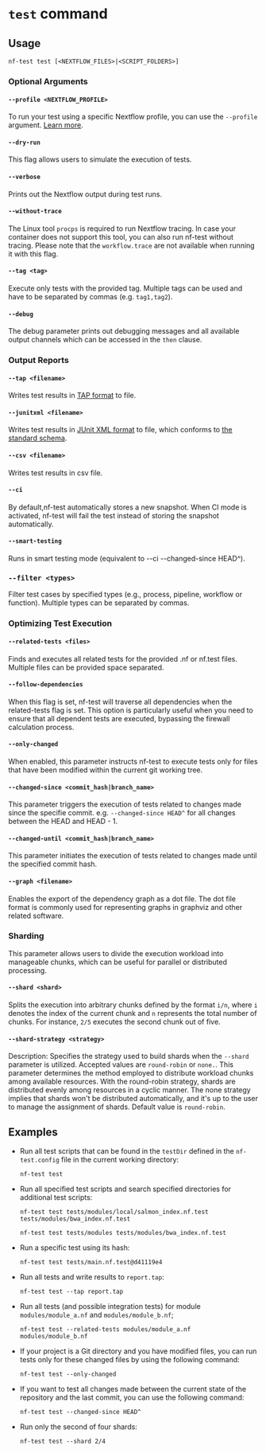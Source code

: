 # `test` command

## Usage

```
nf-test test [<NEXTFLOW_FILES>|<SCRIPT_FOLDERS>]
```

### Optional Arguments

#### `--profile <NEXTFLOW_PROFILE>`

To run your test using a specific Nextflow profile, you can use the `--profile` argument. [Learn more](/docs/configuration#managing-profiles).

#### `--dry-run`

This flag allows users to simulate the execution of tests.

#### `--verbose`

Prints out the Nextflow output during test runs.

#### `--without-trace`

The Linux tool `procps` is required to run Nextflow tracing. In case your container does not support this tool, you can also run nf-test without tracing. Please note that the `workflow.trace` are not available when running it with this flag.

#### `--tag <tag>`

Execute only tests with the provided tag. Multiple tags can be used and have to be separated by commas (e.g. `tag1,tag2`).

#### `--debug`

The debug parameter prints out debugging messages and all available output channels which can be accessed in the `then` clause.

### Output Reports

#### `--tap <filename>`

Writes test results in [TAP format](https://testanything.org) to file.

#### `--junitxml <filename>`

Writes test results in [JUnit XML format](https://junit.org/) to file, which conforms to [the standard schema](https://github.com/junit-team/junit5/blob/242f3b3ef84cfd96c9de26992588812a68cdef8b/platform-tests/src/test/resources/jenkins-junit.xsd).

#### `--csv <filename>`

Writes test results in csv file.

#### `--ci`

By default,nf-test automatically stores a new snapshot. When CI mode is activated, nf-test will fail the test instead of storing the snapshot automatically.

#### `--smart-testing`

Runs in smart testing mode (equivalent to --ci --changed-since HEAD^).

### `--filter <types>`

Filter test cases by specified types (e.g., process, pipeline, workflow or function). Multiple types can be separated by commas.


### Optimizing Test Execution

#### `--related-tests <files>`

Finds and executes all related tests for the provided .nf or nf.test files. Multiple files can be provided space separated.

#### `--follow-dependencies`

When this flag is set, nf-test will traverse all dependencies when the related-tests flag is set.
This option is particularly useful when you need to ensure that
all dependent tests are executed, bypassing the firewall calculation process.

#### `--only-changed`

When enabled, this parameter instructs nf-test to execute tests only for files that have been modified within the
current git working tree.

#### `--changed-since <commit_hash|branch_name>`

This parameter triggers the execution of tests related to changes made since the specifie commit.
e.g. `--changed-since HEAD^` for all changes between the HEAD and HEAD - 1.

#### `--changed-until <commit_hash|branch_name>`

This parameter initiates the execution of tests related to changes made until the specified commit hash.

#### `--graph <filename>`

Enables the export of the dependency graph as a dot file.
The dot file format is commonly used for representing graphs in graphviz and other related software.

### Sharding 

This parameter allows users to divide the execution workload into manageable chunks, which can be useful for
parallel or distributed processing.

#### `--shard <shard>`
Splits the execution into arbitrary chunks defined by the format `i/n`, where `i` denotes the index of the current
chunk and `n` represents the total number of chunks. For instance, `2/5` executes the second chunk out of five.

#### `--shard-strategy <strategy>`
Description: Specifies the strategy used to build shards when the `--shard` parameter is utilized.
Accepted values are `round-robin` or `none.`. This parameter determines the method employed to distribute workload
chunks among available resources. With the round-robin strategy, shards are distributed evenly among resources in
a cyclic manner. The none strategy implies that shards won't be distributed automatically, and it's up to the
user to manage the assignment of shards. Default value is `round-robin`.

## Examples

- Run all test scripts that can be found in the `testDir` defined in the `nf-test.config` file in the current working directory:

  ```
  nf-test test
  ```

- Run all specified test scripts and search specified directories for additional test scripts:

  ```
  nf-test test tests/modules/local/salmon_index.nf.test tests/modules/bwa_index.nf.test

  nf-test test tests/modules tests/modules/bwa_index.nf.test
  ```

- Run a specific test using its hash:

  ```
  nf-test test tests/main.nf.test@d41119e4
  ```

- Run all tests and write results to `report.tap`:

  ```
  nf-test test --tap report.tap
  ```

- Run all tests (and possible integration tests) for module `modules/module_a.nf` and `modules/module_b.nf`;

  ```
  nf-test test --related-tests modules/module_a.nf modules/module_b.nf
  ```
  
- If your project is a Git directory and you have modified files, you can run tests only for these changed files by
using the following command:

  ```
  nf-test test --only-changed
  ```
  
- If you want to test all changes made between the current state of the repository and the last commit,
you can use the following command:

  ```
  nf-test test --changed-since HEAD^
  ```

- Run only the second of four shards:

  ```
  nf-test test --shard 2/4 
  ```
